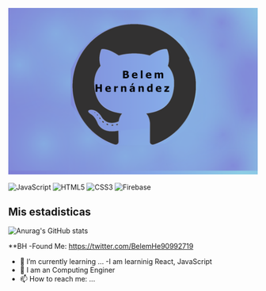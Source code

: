 ![Imagen de fondo](https://github.com/belemHA/belemha/blob/main/BellHer02.png)
<br />

![JavaScript](https://img.shields.io/badge/javascript-%23323330.svg?style=for-the-badge&logo=javascript&logoColor=%23F7DF1E)
![HTML5](https://img.shields.io/badge/html5-%23E34F26.svg?style=for-the-badge&logo=html5&logoColor=white)
![CSS3](https://img.shields.io/badge/css3-%231572B6.svg?style=for-the-badge&logo=css3&logoColor=white)
![Firebase](https://img.shields.io/badge/firebase-%23039BE5.svg?style=for-the-badge&logo=firebase)
<br />
## Mis estadisticas 
![Anurag's GitHub stats](https://github-readme-stats.vercel.app/api?username=belemHA&show_icons=true&theme=radical)

**BH 
-Found Me: https://twitter.com/BelemHe90992719


- 🌱 I’m currently learning ...
-I am learninig React, JavaScript 
- 👯 I am an Computing Enginer
- 📫 How to reach me: ...

